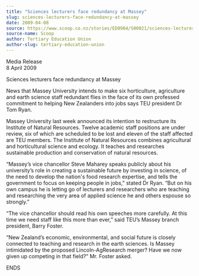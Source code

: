 ```yaml
---
title: "Sciences lecturers face redundancy at Massey"
slug: sciences-lecturers-face-redundancy-at-massey
date: 2009-04-08
source: https://www.scoop.co.nz/stories/ED0904/S00021/sciences-lecturers-face-redundancy-at-massey.htm
source-name: Scoop
author: Tertiary Education Union
author-slug: tertiary-education-union
---
```


<p>Media Release<br>8 April 2009</p>

<p>Sciences lecturers face
redundancy at Massey</p>

<p>News that Massey University
intends to make six horticulture, agriculture and earth
science staff redundant flies in the face of its own
professed commitment to helping New Zealanders into jobs
says TEU president Dr Tom Ryan.</p>

<p>Massey University
last week announced its intention to restructure its
Institute of Natural Resources. Twelve academic staff
positions are under review, six of which are scheduled to be
lost and eleven of the staff affected are TEU members.  The
Institute of Natural Resources combines agricultural and
horticultural science and ecology. It teaches and researches
sustainable production and conservation of natural
resources.</p>

<p>“Massey’s vice chancellor Steve
Maharey speaks publicly about his university’s role in
creating a sustainable future by investing in science, of
the need to develop the nation's food research expertise,
and tells the government to focus on keeping people in
jobs,” stated Dr Ryan. “But on his own campus he is
letting go of lecturers and researchers who are teaching and
researching the very area of applied science he and others
espouse so strongly.”</p>

<p>“The vice chancellor
should read his own speeches more carefully.  At this time
we need staff like this more than ever,” said TEU’s
Massey branch president, Barry Foster.<p>

<p>“New
Zealand’s economic, environmental, and social future is
closely connected to teaching and research in the earth
sciences. Is Massey intimidated by the proposed
Lincoln-AgResearch merger? Have we now given up competing in
that field?” Mr. Foster asked.</p>

<p>ENDS<p>

<p></p>